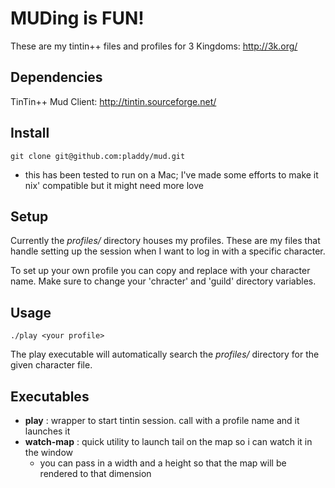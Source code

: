 # MUDing is FUN!

These are my tintin++ files and profiles for 3 Kingdoms: http://3k.org/

## Dependencies
TinTin++ Mud Client: http://tintin.sourceforge.net/

## Install
`git clone git@github.com:pladdy/mud.git`
- this has been tested to run on a Mac; I've made some efforts to make it
  nix' compatible but it might need more love

## Setup
Currently the *profiles/* directory houses my profiles.  These are my files that handle setting
up the session when I want to log in with a specific character.

To set up your own profile you can copy and replace with your character name.  Make sure to change
your 'chracter' and 'guild' directory variables.

## Usage
`./play <your profile>`

The play executable will automatically search the *profiles/* directory for the given character
file.

## Executables
- **play**      : wrapper to start tintin session.  call with a profile name and it launches it
- **watch-map** : quick utility to launch tail on the map so i can watch it in the window
  - you can pass in a width and a height so that the map will be rendered to that dimension
